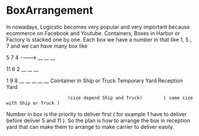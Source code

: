 # BoxArrangement
In nowadays, Logicstic becomes very popular and very important because ecommerce on Facebook and Youtube. Containers, Boxes in Harbor or Factory is stacked one by one. Each box we have a number in that like 1, 5 , 7 and we can have many box like 

5  7  4                             ---->                                __  __  __

11 6  2                                                                  __  __  __
 
1  9  8                              __ __                               __  __  __
Cointainer in Ship or Truck       Temporary Yard                        Reception Yard 


                           (size depend Ship and Truck)        ( same size with Ship or Truck )
                           
                           
Number in box is the priority to deliver first ( for example 1 have to deliver before  deliver  5 and 11 ). So the plan is how to arrange the box in reception yard that can make  them to arrange to make carrier to deliver easily. 
